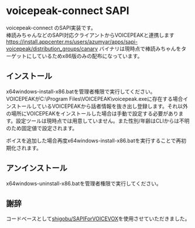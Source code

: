 # voicepeak-connect SAPI

voicepeak-connect のSAPI実装です。  
棒読みちゃんなどのSAPI対応クライアントからVOICEPEAKと連携します 
https://install.appcenter.ms/users/azumyar/apps/sapi-voicepeak/distribution_groups/canary
バイナリは現時点で棒読みちゃんをターゲットにしているためx86版のみの配布になっています。

## インストール
x64windows-install-x86.batを管理者権限で実行してください。  
VOICEPEAKがC:\Program Files\VOICEPEAK\voicepeak.exeに存在する場合インストールしているVOICEPEAKから話者情報を抜き出し登録します。それ以外の場所にVOICEPEAKをインストールした場合は手動で設定する必要があります。設定ツールは現時点では用意していません。また性別/年齢はCLIからは不明のため固定値で設定されます。  
  
ボイスを追加した場合再度x64windows-install-x86.batを実行することで再初期化されます。

## アンインストール
x64windows-uninstall-x86.batを管理者権限で実行してください。

## 謝辞
コードベースとして[shigobu/SAPIForVOICEVOX](https://github.com/shigobu/SAPIForVOICEVOX)を使用させていただきました。

